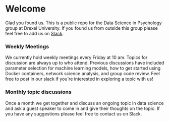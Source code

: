 # Welcome

Glad you found us. This is a public repo for the Data Science in Psychology group at Drexel University. If you found us from outside this group please feel free to add us
on [Slack](https://join.slack.com/t/datasciencean-lot8019/shared_invite/zt-hjhaz9gw-7bHVuROpdFn_uvT074wtUQ). 

### Weekly Meetings 
We currently hold weekly meetings every Friday at 10 am. Topics for discussion are always up to who attend. Previous discussions have included parameter selection
for machine learning models, how to get started using Docker containers, network science analysis, and group code review. Feel free to post in our slack if you're interested
in exploring a topic with us!

### Monthly topic discussions
Once a month we get together and discuss an ongoing topic in data science and ask a guest speaker to come in and give their thoughts on the topic. If you have any suggestions please feel free to contact us on Slack.

